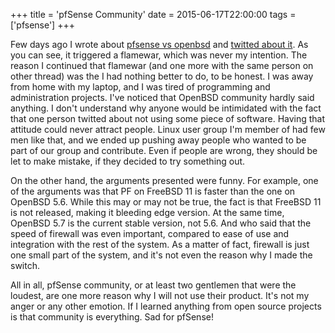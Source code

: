 +++
title = 'pfSense Community'
date = 2015-06-17T22:00:00
tags = ['pfsense']
+++

Few days ago I wrote about
[pfsense vs openbsd](/blog/2015/06/07/pfsense-vs-openbsd) and
[twitted about it](https://twitter.com/meka_floss/status/607327909431361536). As
you can see, it triggered a flamewar, which was never my intention. The reason I
continued that flamewar (and one more with the same person on other thread) was
the I had nothing better to do, to be honest. I was away from home with my
laptop, and I was tired of programming and administration projects. I've noticed
that OpenBSD community hardly said anything. I don't understand why anyone would
be intimidated with the fact that one person twitted about not using some piece
of software. Having that attitude could never attract people. Linux user group
I'm member of had few men like that, and we ended up pushing away people who
wanted to be part of our group and contribute. Even if people are wrong, they
should be let to make mistake, if they decided to try something out.

On the other hand, the arguments presented were funny. For example, one of the
arguments was that PF on FreeBSD 11 is faster than the one on OpenBSD 5.6. While
this may or may not be true, the fact is that FreeBSD 11 is not released, making
it bleeding edge version. At the same time, OpenBSD 5.7 is the current stable
version, not 5.6. And who said that the speed of firewall was even important,
compared to ease of use and integration with the rest of the system. As a matter
of fact, firewall is just one small part of the system, and it's not even the
reason why I made the switch.

All in all, pfSense community, or at least two gentlemen that were the loudest,
are one more reason why I will not use their product. It's not my anger or any
other emotion. If I learned anything from open source projects is that community
is everything. Sad for pfSense!
